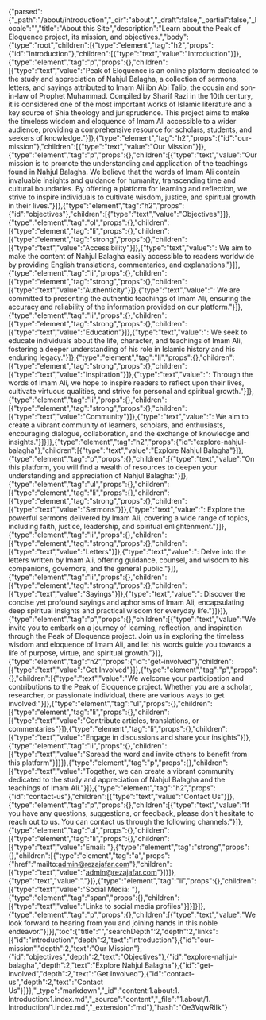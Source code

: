 {"parsed":{"_path":"/about/introduction","_dir":"about","_draft":false,"_partial":false,"_locale":"","title":"About this Site","description":"Learn about the Peak of Eloquence project, its mission, and objectives.","body":{"type":"root","children":[{"type":"element","tag":"h2","props":{"id":"introduction"},"children":[{"type":"text","value":"Introduction"}]},{"type":"element","tag":"p","props":{},"children":[{"type":"text","value":"Peak of Eloquence is an online platform dedicated to the study and appreciation of Nahjul Balagha, a collection of sermons, letters, and sayings attributed to Imam Ali ibn Abi Talib, the cousin and son-in-law of Prophet Muhammad. Compiled by Sharif Razi in the 10th century, it is considered one of the most important works of Islamic literature and a key source of Shia theology and jurisprudence. This project aims to make the timeless wisdom and eloquence of Imam Ali accessible to a wider audience, providing a comprehensive resource for scholars, students, and seekers of knowledge."}]},{"type":"element","tag":"h2","props":{"id":"our-mission"},"children":[{"type":"text","value":"Our Mission"}]},{"type":"element","tag":"p","props":{},"children":[{"type":"text","value":"Our mission is to promote the understanding and application of the teachings found in Nahjul Balagha. We believe that the words of Imam Ali contain invaluable insights and guidance for humanity, transcending time and cultural boundaries. By offering a platform for learning and reflection, we strive to inspire individuals to cultivate wisdom, justice, and spiritual growth in their lives."}]},{"type":"element","tag":"h2","props":{"id":"objectives"},"children":[{"type":"text","value":"Objectives"}]},{"type":"element","tag":"ol","props":{},"children":[{"type":"element","tag":"li","props":{},"children":[{"type":"element","tag":"strong","props":{},"children":[{"type":"text","value":"Accessibility"}]},{"type":"text","value":": We aim to make the content of Nahjul Balagha easily accessible to readers worldwide by providing English translations, commentaries, and explanations."}]},{"type":"element","tag":"li","props":{},"children":[{"type":"element","tag":"strong","props":{},"children":[{"type":"text","value":"Authenticity"}]},{"type":"text","value":": We are committed to presenting the authentic teachings of Imam Ali, ensuring the accuracy and reliability of the information provided on our platform."}]},{"type":"element","tag":"li","props":{},"children":[{"type":"element","tag":"strong","props":{},"children":[{"type":"text","value":"Education"}]},{"type":"text","value":": We seek to educate individuals about the life, character, and teachings of Imam Ali, fostering a deeper understanding of his role in Islamic history and his enduring legacy."}]},{"type":"element","tag":"li","props":{},"children":[{"type":"element","tag":"strong","props":{},"children":[{"type":"text","value":"Inspiration"}]},{"type":"text","value":": Through the words of Imam Ali, we hope to inspire readers to reflect upon their lives, cultivate virtuous qualities, and strive for personal and spiritual growth."}]},{"type":"element","tag":"li","props":{},"children":[{"type":"element","tag":"strong","props":{},"children":[{"type":"text","value":"Community"}]},{"type":"text","value":": We aim to create a vibrant community of learners, scholars, and enthusiasts, encouraging dialogue, collaboration, and the exchange of knowledge and insights."}]}]},{"type":"element","tag":"h2","props":{"id":"explore-nahjul-balagha"},"children":[{"type":"text","value":"Explore Nahjul Balagha"}]},{"type":"element","tag":"p","props":{},"children":[{"type":"text","value":"On this platform, you will find a wealth of resources to deepen your understanding and appreciation of Nahjul Balagha:"}]},{"type":"element","tag":"ul","props":{},"children":[{"type":"element","tag":"li","props":{},"children":[{"type":"element","tag":"strong","props":{},"children":[{"type":"text","value":"Sermons"}]},{"type":"text","value":": Explore the powerful sermons delivered by Imam Ali, covering a wide range of topics, including faith, justice, leadership, and spiritual enlightenment."}]},{"type":"element","tag":"li","props":{},"children":[{"type":"element","tag":"strong","props":{},"children":[{"type":"text","value":"Letters"}]},{"type":"text","value":": Delve into the letters written by Imam Ali, offering guidance, counsel, and wisdom to his companions, governors, and the general public."}]},{"type":"element","tag":"li","props":{},"children":[{"type":"element","tag":"strong","props":{},"children":[{"type":"text","value":"Sayings"}]},{"type":"text","value":": Discover the concise yet profound sayings and aphorisms of Imam Ali, encapsulating deep spiritual insights and practical wisdom for everyday life."}]}]},{"type":"element","tag":"p","props":{},"children":[{"type":"text","value":"We invite you to embark on a journey of learning, reflection, and inspiration through the Peak of Eloquence project. Join us in exploring the timeless wisdom and eloquence of Imam Ali, and let his words guide you towards a life of purpose, virtue, and spiritual growth."}]},{"type":"element","tag":"h2","props":{"id":"get-involved"},"children":[{"type":"text","value":"Get Involved"}]},{"type":"element","tag":"p","props":{},"children":[{"type":"text","value":"We welcome your participation and contributions to the Peak of Eloquence project. Whether you are a scholar, researcher, or passionate individual, there are various ways to get involved:"}]},{"type":"element","tag":"ul","props":{},"children":[{"type":"element","tag":"li","props":{},"children":[{"type":"text","value":"Contribute articles, translations, or commentaries"}]},{"type":"element","tag":"li","props":{},"children":[{"type":"text","value":"Engage in discussions and share your insights"}]},{"type":"element","tag":"li","props":{},"children":[{"type":"text","value":"Spread the word and invite others to benefit from this platform"}]}]},{"type":"element","tag":"p","props":{},"children":[{"type":"text","value":"Together, we can create a vibrant community dedicated to the study and appreciation of Nahjul Balagha and the teachings of Imam Ali."}]},{"type":"element","tag":"h2","props":{"id":"contact-us"},"children":[{"type":"text","value":"Contact Us"}]},{"type":"element","tag":"p","props":{},"children":[{"type":"text","value":"If you have any questions, suggestions, or feedback, please don't hesitate to reach out to us. You can contact us through the following channels:"}]},{"type":"element","tag":"ul","props":{},"children":[{"type":"element","tag":"li","props":{},"children":[{"type":"text","value":"Email: "},{"type":"element","tag":"strong","props":{},"children":[{"type":"element","tag":"a","props":{"href":"mailto:admin@rezajafar.com"},"children":[{"type":"text","value":"admin@rezajafar.com"}]}]},{"type":"text","value":"."}]},{"type":"element","tag":"li","props":{},"children":[{"type":"text","value":"Social Media: "},{"type":"element","tag":"span","props":{},"children":[{"type":"text","value":"Links to social media profiles"}]}]}]},{"type":"element","tag":"p","props":{},"children":[{"type":"text","value":"We look forward to hearing from you and joining hands in this noble endeavor."}]}],"toc":{"title":"","searchDepth":2,"depth":2,"links":[{"id":"introduction","depth":2,"text":"Introduction"},{"id":"our-mission","depth":2,"text":"Our Mission"},{"id":"objectives","depth":2,"text":"Objectives"},{"id":"explore-nahjul-balagha","depth":2,"text":"Explore Nahjul Balagha"},{"id":"get-involved","depth":2,"text":"Get Involved"},{"id":"contact-us","depth":2,"text":"Contact Us"}]}},"_type":"markdown","_id":"content:1.about:1. Introduction:1.index.md","_source":"content","_file":"1.about/1. Introduction/1.index.md","_extension":"md"},"hash":"Oe3VqwRiIk"}